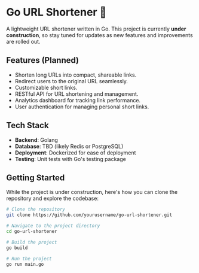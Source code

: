 # Go URL Shortener 🚧
A lightweight URL shortener written in Go. This project is currently **under construction**, so stay tuned for updates as new features and improvements are rolled out.

## Features (Planned)
- Shorten long URLs into compact, shareable links.
- Redirect users to the original URL seamlessly.
- Customizable short links.
- RESTful API for URL shortening and management.
- Analytics dashboard for tracking link performance.
- User authentication for managing personal short links.

## Tech Stack
- **Backend**: Golang
- **Database**: TBD (likely Redis or PostgreSQL)
- **Deployment**: Dockerized for ease of deployment
- **Testing**: Unit tests with Go's testing package

## Getting Started
While the project is under construction, here's how you can clone the repository and explore the codebase:

```bash
# Clone the repository
git clone https://github.com/yourusername/go-url-shortener.git

# Navigate to the project directory
cd go-url-shortener

# Build the project
go build

# Run the project
go run main.go
